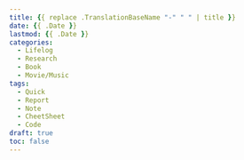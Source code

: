 ```yaml
---
title: {{ replace .TranslationBaseName "-" " " | title }}
date: {{ .Date }}
lastmod: {{ .Date }}
categories:
  - Lifelog
  - Research
  - Book
  - Movie/Music
tags:
  - Quick
  - Report
  - Note
  - CheetSheet
  - Code
draft: true
toc: false
---
```


